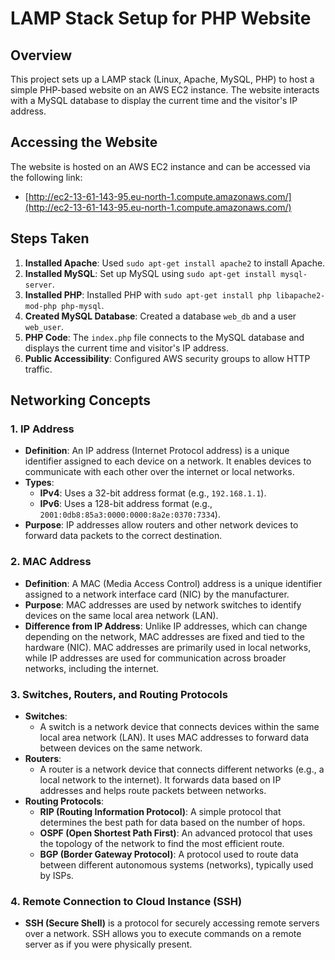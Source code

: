 # LAMP Stack Setup for PHP Website

## Overview
This project sets up a LAMP stack (Linux, Apache, MySQL, PHP) to host a simple PHP-based website on an AWS EC2 instance. The website interacts with a MySQL database to display the current time and the visitor's IP address.

## Accessing the Website

The website is hosted on an AWS EC2 instance and can be accessed via the following link:

- [http://ec2-13-61-143-95.eu-north-1.compute.amazonaws.com/](http://ec2-13-61-143-95.eu-north-1.compute.amazonaws.com/)

## Steps Taken
1. **Installed Apache**: Used `sudo apt-get install apache2` to install Apache.
2. **Installed MySQL**: Set up MySQL using `sudo apt-get install mysql-server`.
3. **Installed PHP**: Installed PHP with `sudo apt-get install php libapache2-mod-php php-mysql`.
4. **Created MySQL Database**: Created a database `web_db` and a user `web_user`.
5. **PHP Code**: The `index.php` file connects to the MySQL database and displays the current time and visitor's IP address.
6. **Public Accessibility**: Configured AWS security groups to allow HTTP traffic.

## Networking Concepts

### 1. **IP Address**
- **Definition**: An IP address (Internet Protocol address) is a unique identifier assigned to each device on a network. It enables devices to communicate with each other over the internet or local networks.
- **Types**:
  - **IPv4**: Uses a 32-bit address format (e.g., `192.168.1.1`).
  - **IPv6**: Uses a 128-bit address format (e.g., `2001:0db8:85a3:0000:0000:8a2e:0370:7334`).
- **Purpose**: IP addresses allow routers and other network devices to forward data packets to the correct destination.

### 2. **MAC Address**
- **Definition**: A MAC (Media Access Control) address is a unique identifier assigned to a network interface card (NIC) by the manufacturer.
- **Purpose**: MAC addresses are used by network switches to identify devices on the same local area network (LAN).
- **Difference from IP Address**: Unlike IP addresses, which can change depending on the network, MAC addresses are fixed and tied to the hardware (NIC). MAC addresses are primarily used in local networks, while IP addresses are used for communication across broader networks, including the internet.

### 3. **Switches, Routers, and Routing Protocols**
- **Switches**:
  - A switch is a network device that connects devices within the same local area network (LAN). It uses MAC addresses to forward data between devices on the same network.
- **Routers**:
  - A router is a network device that connects different networks (e.g., a local network to the internet). It forwards data based on IP addresses and helps route packets between networks.
- **Routing Protocols**:
  - **RIP (Routing Information Protocol)**: A simple protocol that determines the best path for data based on the number of hops.
  - **OSPF (Open Shortest Path First)**: An advanced protocol that uses the topology of the network to find the most efficient route.
  - **BGP (Border Gateway Protocol)**: A protocol used to route data between different autonomous systems (networks), typically used by ISPs.

### 4. **Remote Connection to Cloud Instance (SSH)**
- **SSH (Secure Shell)** is a protocol for securely accessing remote servers over a network. SSH allows you to execute commands on a remote server as if you were physically present.

